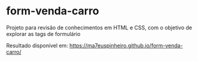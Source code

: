 # form-venda-carro
Projeto para revisão de conhecimentos em HTML e CSS, com o objetivo de explorar as tags de formulário

Resultado disponível em: https://ma7euspinheiro.github.io/form-venda-carro/
